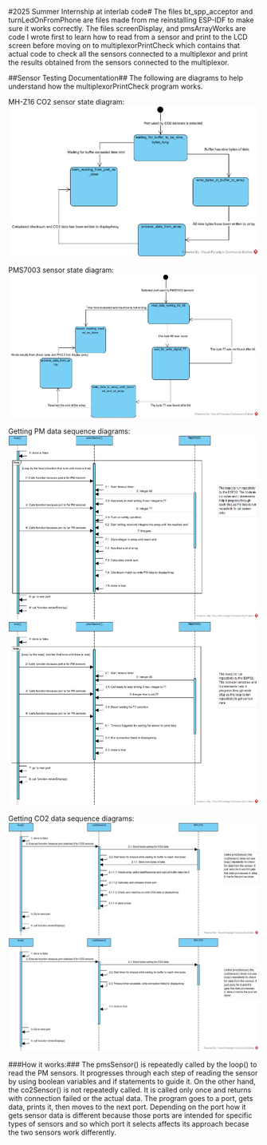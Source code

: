 #2025 Summer Internship at interlab code#
The files bt_spp_acceptor and turnLedOnFromPhone are files made from me reinstalling ESP-IDF to make sure it works correctly. The files screenDisplay, and pmsArrayWorks are code I wrote first to learn how to read from a sensor and print to the LCD screen before moving on to multiplexorPrintCheck which contains that actual code to check all the sensors connected to a multiplexor and print the results obtained from the sensors connected to the multiplexor.

##Sensor Testing Documentation##
The following are diagrams to help understand how the multiplexorPrintCheck program works.

MH-Z16 CO2 sensor state diagram:
![State diagram of the co2Sensor function.](./images/co2Sensor_function_state_diagram.jpg "co2Sensor state diagram")

PMS7003 sensor state diagram:
![State diagram of pmsSensor function.](./images/pmsSensor_function_state_diagram.jpg "pms state diagram")

Getting PM data sequence diagrams:
![Sequence diagram for getting data from PMS7003](./images/loop_gets_PM_sensor_data.jpg "Sequence diagram of getting data from PM sensor")
![Sequence diagram for getting connection failed from PMS7003](./images/loop_timeout_PM_sensor_data.jpg "Sequence diagram of getting connection failed from PM sensor")

Getting CO2 data sequence diagrams:
![Sequence diagram for getting data from MH-Z16](./images/loop_gets_CO2_sensor_data.jpg "Sequence diagram of getting data from MH-Z16 sensor")
![Sequence diagram for getting connection failed from MH-Z16](./images/loop_timeout_CO2_sensor_data.jpg "Sequence diagram of getting connection failed from MH-Z16 sensor")

###How it works:###
The pmsSensor() is repeatedly called by the loop() to read the PM sensors. It progresses through each step of reading the sensor by using boolean variables and if statements to guide it. On the other hand, the co2Sensor() is not repeatedly called. It is called only once and returns with connection failed or the actual data. The program goes to a port, gets data, prints it, then moves to the next port. Depending on the port how it gets sensor data is different because those ports are intended for specific types of sensors and so which port it selects affects its approach becase the two sensors work differently.